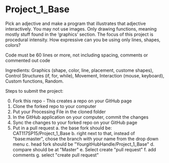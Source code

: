 # Project_1_Base


Pick an adjective and make a program that illustrates that adjective interactively. You may not use images. Only drawing functions, meaning mostly stuff found in the ‘graphics’ section. The focus of this project is procedural intensity. How expressive can you be using only lines, shapes, colors?

Code must be 60 lines or more, not including spacing, comments or commented out code

Ingredients: Graphics (shape, color, line, placement, custome shapes), Control Structures (if, for, while), Movement, Interaction (mouse, keyboard), Custom functions, Random.

Steps to submit the project:

0. Fork this repo - This creates a repo on your GitHub page
1. Clone the forked repo to your computer
2. Put your Processing File in the cloned folder
3. In the GitHub application on your computer, commit the changes
4. Sync the changes to your forked repo on your GitHub page
5. Put in a pull request
	a. the base fork should be: CAT117SP15/Project_1_Base
	b. right next to that, instead of "base:master", chose the branch with your name from the drop down menu
	c. head fork should be "YourgitHubHandle/Project_1_Base"
	d. compare should be at "Master"
	e. Select create "pull request"
	f. add comments
	g. select "create pull request"